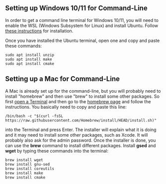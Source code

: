 Setting up Windows 10/11 for Command-Line
---------------------------------------

In order to get a command line terminal for Windows 10/11, you will need to enable the WSL (Windows Subsystem for Linux) and install Ubuntu. Follow [these instructions](https://linuxhint.com/install_ubuntu_windows_10_wsl/) for installation.

Once you have installed the Ubuntu terminal, open one and copy and paste these commands:

	sudo apt install unzip
	sudo apt install make
	sudo apt install cmake


Setting up a Mac for Command-Line
-----------------------------------

A Mac is already set up for the command-line, but you will probably need to install "homebrew" and then use "brew" to install some other packages. So first [open a Terminal](https://www.wikihow.com/Open-a-Terminal-Window-in-Mac) and then go to the [homebrew page](https://brew.sh/) and follow the instructions. You basically need to copy and paste this line:

    /bin/bash -c "$(curl -fsSL https://raw.githubusercontent.com/Homebrew/install/HEAD/install.sh)"

into the Terminal and press Enter. The installer will explain what it is doing and it may need to install some other packages, such as Xcode. It will probably also ask for the admin password. Once the installer is done, you can use the **brew** command to install different packages. Install **gsed** and **wget** by typing these commands into the terminal:

	brew install wget
	brew install gnu-sed
    brew install coreutils
    brew install make
    brew install cmake
